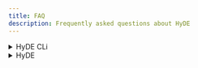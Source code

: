 ```yaml
---
title: FAQ
description: Frequently asked questions about HyDE
---
```


<details>
<summary>HyDE CLi</summary>

## Activate Shell-completions

If shell completions are not working, you can manually source them from the terminal. You can also persist the changes by adding the snippet at the end of your `.zshrc`, `.bashrc`.

#### Bash

```sh
source Hyde.bash
```

#### Zsh

```sh
source Hyde.zsh
```

## Images are not being shown in the terminal
  Make sure your terminal supports images. If you are using a terminal emulator that does not support images, you can use a terminal emulator that does, such as `kitty`.

</details>

<details>
<summary>HyDE</summary>


HyDE related questions, Hyprland related questions should be referenced to [Hyprland Wiki](https://wiki.hyprland.org)

## How do I change wallpaper to custom wallpaper?
```sh
~/.config/hypr/scripts/swwwallpaper.sh -s path/to/wallpaper
```

## How do I screen record?

You can screen record using the following two wayland based recording packages.

`wl-screenrec` or `wf-recorder` or `kooha`

## How do I set my own preferences?

You can set your Hyprland preferences in `~/.config/hypr/userprefs.conf`. These settings are retained even when updating the repository.

### How do I update my dotfiles to the latest?

```sh
cd ~/HyDE/Scripts
git pull
./install.sh -r
```
## How do I set my monitor resolution and refresh rate?

You can set the monitor resolution and refresh rate in `~/.config/hypr/monitors.conf`

`monitor = DP-1,2560x1440@144,0x0, 1` >> The @ set's the refresh rate

## How do I remove the pokemon characters or change the terminal startup intro?

You need to edit the .zshrc file in your home directory at `~/.zshrc`

1. Open a terminal
2. nano .zshrc / or your favorite editor
3. add a # to line 158 where pokemon-colorscripts --no-title -r 1,3,6
4. CRTL + X and save


## How do I edit the sddm wallpaper or settings?

- Change Wallpaper
You need to manually run the script `~/.config/hypr/sddmwall.sh` on the wallpaper you want for the login screen, you can select the wallpaper from the themes and make sure it is the current swww wallpaper.

- Change SDDM settings
(colors, background, date format, font) can be configured in `/usr/share/sddm/themes/corners/theme.conf`

if you want to modify the structure then you'll have to modify the qml files in /usr/share/sddm/themes/corners/components

## How can I change keyboard layout?

You can change the keyboard layout by adding the keyboard layouts to the Hyprland.conf in ~/.config/hypr/

Then use the keyboard bind Super + K

## How do I get my wallpapers to load in Themeselect or WallpaperSwitch?

If your wallpapers are not loading run the script create_cache.sh in the HyDE repository that was cloned.

`~/HyDE/Scripts/create_cache.sh`

## How do I edit the waybar?

You can set your required modules in this file - `~/.config/waybar/config.ctl`

Refer to the theming documentation here in the Wiki. [Waybar](https://github.com/Alexays/Waybar/wiki)

## How do I remove the blur on waybar?

You can remove the blur on waybar by removing blurls = waybar in the themes directory by commenting the line at the end of each `theme.conf` file.
Themes Directory: `~/.config/hypr/themes/`

## How do I launch the gamebar shown in the preview?

You'll need steam game or lutris library installed, and then run this:

`~/.config/hypr/scripts/gamelauncher.sh `<n> # where n is style [1-4]





## How can I launch it on app launcher

Find the .desktop entry using this handy command  find /usr/share/applications -name '*code.desktop'  image
You should copy then edit the .desktop entry of each application to `~/.local/share/applications/`
Find the Exec = part then add the flags
image


> 📢 Remember, if you're looking to edit or create a .desktop file, it's a good practice to place it in ~/.local/share/applications/ to avoid modifying >system-wide files. This ensures that your changes are user-specific and do not require administrative privileges

Here is the [wiki](https://wiki.archlinux.org/title/Desktop_entries) on how to deal with .desktop entries.


## Xwayland(👹)
Please navigate to the Hyprland wiki for the explanation.

[XWayland](https://wiki.hyprland.org/Configuring/XWayland/)
Note that if the application does not support Wayland, HyDE, Hyprland and Wayland itself don't have powers to magically fixed the issue! Do not report this as an issue, try to open questions on the [Discussion panel](https://github.com/HyDE-Project/Hyde-cli) for help.

Known Issues
- Few scaling issues with rofi configs, as they are created based on my ultrawide (21:9) display.
- Random lockscreen crash, refer https://github.com/swaywm/sway/issues/7046
- Waybar launching rofi breaks mouse input (added sleep 0.1 as workaround), refer https://github.com/Alexays/Waybar/issues/1850
- Flatpak QT apps do not follow system theme


</details>
